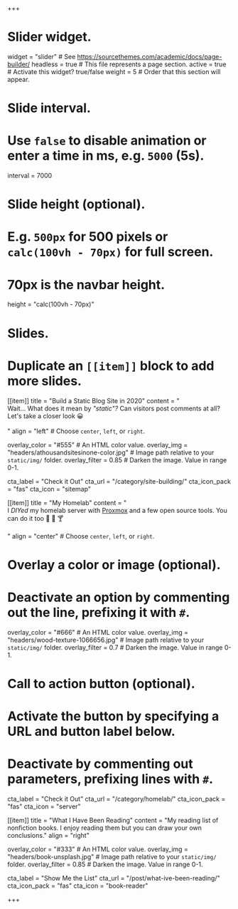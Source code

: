 +++
# Slider widget.
widget = "slider"  # See https://sourcethemes.com/academic/docs/page-builder/
headless = true  # This file represents a page section.
active = true  # Activate this widget? true/false
weight = 5  # Order that this section will appear.

# Slide interval.
# Use `false` to disable animation or enter a time in ms, e.g. `5000` (5s).
interval = 7000

# Slide height (optional).
# E.g. `500px` for 500 pixels or `calc(100vh - 70px)` for full screen.
# 70px is the navbar height.
height = "calc(100vh - 70px)"

# Slides.
# Duplicate an `[[item]]` block to add more slides.

[[item]]
  title = "Build a Static Blog Site in 2020"
  content = "<br>Wait... What does it mean by *\"static\"?* Can visitors post comments at all? Let's take a closer look 😀<br><br>"
  align = "left"  # Choose `center`, `left`, or `right`.

  overlay_color = "#555"  # An HTML color value.
  overlay_img = "headers/athousandsitesinone-color.jpg"  # Image path relative to your `static/img/` folder.
  overlay_filter = 0.85  # Darken the image. Value in range 0-1.

  cta_label = "Check it Out"
  cta_url = "/category/site-building/"
  cta_icon_pack = "fas"
  cta_icon = "sitemap"

[[item]]
  title = "My Homelab"
  content = "<br>I *DIYed* my homelab server with [Proxmox](https://www.proxmox.com/en/proxmox-ve) and a few open source tools. You can do it too 🙌 🎉 🍸<br><br>"
  align = "center"  # Choose `center`, `left`, or `right`.

  # Overlay a color or image (optional).
  #   Deactivate an option by commenting out the line, prefixing it with `#`.
  overlay_color = "#666"  # An HTML color value.
  overlay_img = "headers/wood-texture-1066656.jpg"  # Image path relative to your `static/img/` folder.
  overlay_filter = 0.7  # Darken the image. Value in range 0-1.

  # Call to action button (optional).
  #   Activate the button by specifying a URL and button label below.
  #   Deactivate by commenting out parameters, prefixing lines with `#`.
  cta_label = "Check it Out"
  cta_url = "/category/homelab/"
  cta_icon_pack = "fas"
  cta_icon = "server"

[[item]]
  title = "What I Have Been Reading"
  content = "My reading list of nonfiction books. I enjoy reading them but you can draw your own conclusions."
  align = "right"

  overlay_color = "#333"  # An HTML color value.
  overlay_img = "headers/book-unsplash.jpg"  # Image path relative to your `static/img/` folder.
  overlay_filter = 0.85  # Darken the image. Value in range 0-1.

  cta_label = "Show Me the List"
  cta_url = "/post/what-ive-been-reading/"
  cta_icon_pack = "fas"
  cta_icon = "book-reader"

+++
